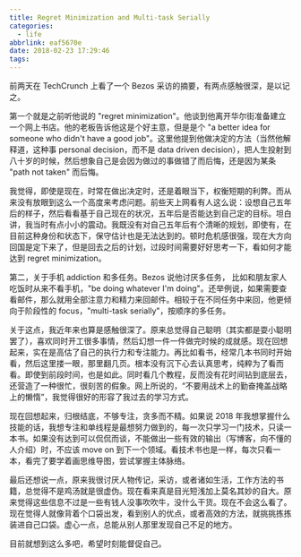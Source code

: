 ```yaml
---
title: Regret Minimization and Multi-task Serially
categories:
  - life
abbrlink: eaf5670e
date: 2018-02-23 17:29:46
tags:
---
```


前两天在 TechCrunch 上看了一个 Bezos 采访的摘要，有两点感触很深，是以记之。

第一个就是之前听他说的 "regret minimization"。他谈到他离开华尔街准备建立一个网上书店。他的老板告诉他这是个好主意，但是是个 "a better idea for someone who didn't have a good job"。这里他提到他做决定的方法（当然他解释道，这种事 personal decision，而不是 data driven decision），把人生投射到八十岁的时候，然后想象自己是会因为做过的事做错了而后悔，还是因为某条 "path not taken" 而后悔。

我觉得，即使是现在，时常在做出决定时，还是着眼当下，权衡短期的利弊。而从来没有放眼到这么一个高度来考虑问题。前些天上网看有人这么说：设想自己五年后的样子，然后看看基于自己现在的状况，五年后是否能达到自己定的目标。坦白讲，我当时有点小小的震动。我既没有对自己五年后有个清晰的规划，即使有，在目前这种身份和状态下，保守估计也是无法达到的。顿时危机感很强，现在大方向回国是定下来了，但是回去之后的计划，过段时间需要好好思考一下，看如何才能达到 regret minimization。

第二，关于手机 addiction 和多任务。Bezos 说他讨厌多任务， 比如和朋友家人吃饭时从来不看手机，"be doing whatever I'm doing"。还举例说，如果需要查看邮件，那么就用全部注意力和精力来回邮件。相较于在不同任务中来回，他更倾向于阶段性的 focus，"multi-task serially"，按顺序的多任务。

关于这点，我近年来也算是感触很深了。原来总觉得自己聪明（其实都是耍小聪明罢了），喜欢同时开工很多事情，然后幻想一件一件做完时候的成就感。现在回想起来，实在是高估了自己的执行力和专注能力。再比如看书，经常几本书同时开始看，然后这里搂一眼，那里翻几页。根本没有沉下心去认真思考，纯粹为了看而看。即使到前段时间，也是如此。同时看几个教程，反而没有花时间钻到底层去，还营造了一种很忙，很刻苦的假象。网上所说的，“不要用战术上的勤奋掩盖战略上的懒惰”，我觉得很好的形容了我过去的学习方式。

现在回想起来，归根结底，不够专注，贪多而不精。如果说 2018 年我想掌握什么技能的话，我想专注和单线程是最想努力做到的，每一次只学习一门技术，只读一本书。如果没有达到可以侃侃而谈，不能做出一些有效的输出（写博客，向不懂的人介绍）时，不应该 move on 到下一个领域。看技术书也是一样，每次只看一本，看完了要学着画思维导图，尝试掌握主体脉络。

最后还想说一点，原来我很讨厌人物传记，采访，或者诸如生活，工作方法的书籍，总觉得不是鸡汤就是很虚伪。现在看来真是目光短浅加上莫名其妙的自大。原来觉得这些信息不过是一些有钱人没事吹吹牛，没什么干货。现在不会这么看了。现在觉得人就像背着个口袋出发，看到别人的优点，或者高效的方法，就挑挑拣拣装进自己口袋。虚心一点，总能从别人那里发现自己不足的地方。

目前就想到这么多吧，希望时刻能督促自己。
